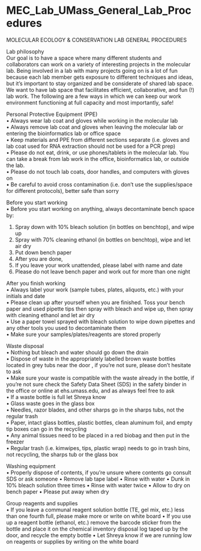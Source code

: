 # MEC_Lab_UMass_General_Lab_Procedures

MOLECULAR ECOLOGY & CONSERVATION LAB GENERAL PROCEDURES

Lab philosophy<br />
Our goal is to have a space where many different students and collaborators can work on a variety of interesting projects in the molecular lab. Being involved in a lab with many projects going on is a lot of fun because each lab member gets exposure to different techniques and ideas, but it’s important to stay organized and be considerate of shared lab space.  We want to have lab space that facilitates efficient, collaborative, and fun (!) lab work. The following are a few ways in which we can keep our work environment functioning at full capacity and most importantly, safe! 

Personal Protective Equipment (PPE)<br />
•	Always wear lab coat and gloves while working in the molecular lab<br />
•	Always remove lab coat and gloves when leaving the molecular lab or entering the bioinformatics lab or office space<br />
•	Keep materials and PPE from different sections separate (i.e. gloves and lab coat used for RNA extraction should not be used for a PCR   prep)<br />
•	Please do not eat, drink, or use phones/tablets in the molecular lab. You can take a break from lab work in the office, bioinformatics   lab, or outside the lab.<br />
•	Please do not touch lab coats, door handles, and computers with gloves on<br />
•	Be careful to avoid cross contamination (i.e. don’t use the supplies/space for different protocols), better safe than sorry<br />

Before you start working<br />
•	Before you start working on anything, always decontaminate bench space by:
  1.	Spray down with 10% bleach solution (in bottles on benchtop), and wipe up
  2.	Spray with 70% cleaning ethanol (in bottles on benchtop), wipe and let air dry
  3.	Put down bench paper
  4.	After you are done, 
  5.	If you leave your work unattended, please label with name and date
  6.	Please do not leave bench paper and work out for more than one night

After you finish working<br />
•	Always label your work (sample tubes, plates, aliquots, etc.) with your initials and date<br />
•	Please clean up after yourself when you are finished. Toss your bench paper and used pipette tips then spray with bleach and wipe up,   then spray with cleaning ethanol and let air dry<br />
•	Use a paper towel sprayed with bleach solution to wipe down pipettes and any other tools you used to decontaminate them<br /> 
•	Make sure your samples/plates/reagents are stored properly <br />

Waste disposal<br />
•	Nothing but bleach and water should go down the drain<br />
•	Dispose of waste in the appropriately labelled brown waste bottles located in grey tubs near the door , if you’re not sure, please       don’t hesitate to ask<br />
•	Make sure your waste is compatible with the waste already in the bottle, if you’re not sure check the Safety Data Sheet (SDS) in the     safety binder in the office or online at ehs.umass.edu, and as always feel free to ask <br />
•	If a waste bottle is full let Shreya know<br />
•	Glass waste goes in the glass box<br />
•	Needles, razor blades, and other sharps go in the sharps tubs, not the regular trash<br />
•	Paper, intact glass bottles, plastic bottles, clean aluminum foil, and empty tip boxes can go in the recycling<br />
•	Any animal tissues need to be placed in a red biobag and then put in the freezer<br />
•	Regular trash (i.e. kimwipes, tips, plastic wrap) needs to go in trash bins, not recycling, the sharps tub or the glass box<br />

Washing equipment<br />
•	Properly dispose of contents, if you’re unsure where contents go consult SDS or ask someone
•	Remove lab tape label
•	Rinse with water
•	Dunk in 10% bleach solution three times
•	Rinse with water twice
•	Allow to dry on bench paper
•	Please put away when dry 

Group reagents and supplies<br />
•	If you leave a communal reagent solution bottle (TE, gel mix, etc.) less than one fourth full, please make more or write on white       board 
•	If you use up a reagent bottle (ethanol, etc.) remove the barcode sticker from the bottle and place it on the chemical inventory         disposal log taped up by the door, and recycle the empty bottle
•	Let Shreya know if we are running low on reagents or supplies by writing on the white board
